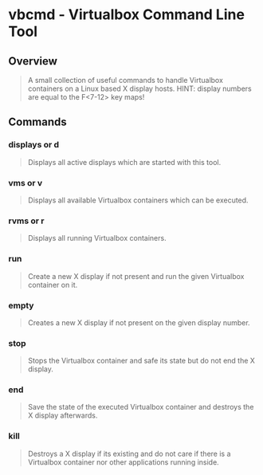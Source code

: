 vbcmd - Virtualbox Command Line Tool
====================================

Overview
--------

> A small collection of useful commands to handle Virtualbox containers on a Linux based X display hosts.
> HINT: display numbers are equal to the F<7-12> key maps!


Commands
--------

### displays or d
> Displays all active displays which are started with this tool.

### vms or v
> Displays all available Virtualbox containers which can be executed.

### rvms or r
> Displays all running Virtualbox containers.

### run <virtualbox name> <display number>
> Create a new X display if not present and run the given Virtualbox container on it.

### empty <display number>
> Creates a new X display if not present on the given display number.

### stop <virtualbox name> <display number>
> Stops the Virtualbox container and safe its state but do not end the X display.

### end <virtualbox name> <display number>
> Save the state of the executed Virtualbox container and destroys the X display afterwards.

### kill <display number>
> Destroys a X display if its existing and do not care if there is a Virtualbox container nor other applications running inside.